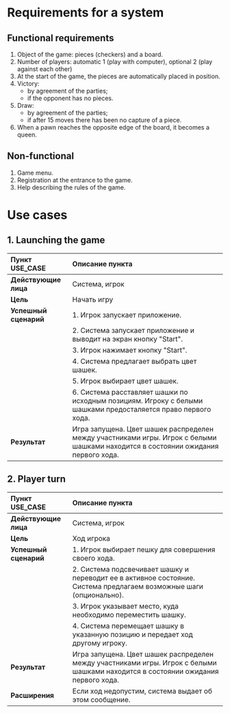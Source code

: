 # Requirements for a system
## Functional requirements
1. Object of the game: pieces (checkers) and a board.
2. Number of players: automatic 1 (play with computer), optional 2 (play against each other)
3. At the start of the game, the pieces are automatically placed in position.
4. Victory: 
    * by agreement of the parties; 
    * if the opponent has no pieces.
5. Draw:
    * by agreement of the parties;
    * if after 15 moves there has been no capture of a piece.
6. When a pawn reaches the opposite edge of the board, it becomes a queen.
## Non-functional
1. Game menu.
2. Registration at the entrance to the game.
3. Help describing the rules of the game.
# Use cases
## 1. Launching the game
| Пункт USE_CASE | Описание пункта |
|:-----------|:------------|
| __Действующие лица__ | Система, игрок |
| __Цель__ | Начать игру |
| __Успешный сценарий__ | 1. Игрок запускает приложение.
|| 2. Система запускает приложение и выводит на экран кнопку "Start".
|| 3. Игрок нажимает кнопку "Start".
|| 4. Система предлагает выбрать цвет шашек.
|| 5. Игрок выбирает цвет шашек.
|| 6. Система расставляет шашки по исходным позициям. Игроку с белыми шашками предосталяется право первого хода.
| __Результат__ | Игра запущена. Цвет шашек распределен между участниками игры. Игрок с белыми шашками находится в состоянии ожидания первого хода. |
## 2. Player turn
| Пункт USE_CASE | Описание пункта |
|:-----------|:------------|
| __Действующие лица__ | Система, игрок |
| __Цель__ | Ход игрока |
| __Успешный сценарий__ | 1. Игрок выбирает пешку для совершения своего хода.
|| 2. Система подсвечивает шашку и переводит ее в активное состояние. Система предлагаем возможные шаги (опционально).
|| 3. Игрок указывает место, куда необходимо переместить шашку.
|| 4. Система перемещает шашку в указанную позицию и передает ход другому игроку.
| __Результат__ | Игра запущена. Цвет шашек распределен между участниками игры. Игрок с белыми шашками находится в состоянии ожидания первого хода. |
| __Расширения__ | Если ход недопустим, система выдает об этом сообщение. 
